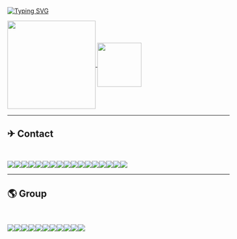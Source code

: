 

<a href="https://git.io/typing-svg"><img src="https://readme-typing-svg.demolab.com?font=Fira+Code&weight=700&pause=1000&color=00FF8B&background=000000&center=true&vCenter=true&width=435&lines=Welcome;Hello" alt="Typing SVG" /></a>

<a href="https://github.com/Pear1yCode/github-readme-stats">
  <img height=200 align="center" src="https://github-readme-stats.vercel.app/api?username=Pear1yCode" />
</a>
<a href="https://github.com/Pear1yCode/convoychat">
  <img height=100 align="center" src="https://github-readme-stats.vercel.app/api/top-langs?username=Pear1yCode&layout=compact&langs_count=8&card_width=320" />
</a>

<hr />

<h2>✈ Contact</h2> <br/>

<img src="https://img.shields.io/badge/Gmail-D14836?style=for-the-badge&logo=gmail&logoColor=white"><img src="https://img.shields.io/badge/GroupMe-00AFF0?style=for-the-badge&logo=groupme&logoColor=white"><img src="https://img.shields.io/badge/icq_new-black?style=for-the-badge&logo=icq&logolColor=42F425"><img src="https://img.shields.io/badge/Kik-5AC710?style=for-the-badge&logo=kik&logoColor=white"><img src="https://img.shields.io/badge/Line-00C300?style=for-the-badge&logo=line&logoColor=white"><img src="https://img.shields.io/badge/matrix-000000?style=for-the-badge&logo=Matrix&logoColor=white"><img src="https://img.shields.io/badge/Messenger-00B2FF?style=for-the-badge&logo=messenger&logoColor=white"><img src="https://img.shields.io/badge/Microsoft_Outlook-0078D4?style=for-the-badge&logo=microsoft-outlook&logoColor=white"><img src="https://img.shields.io/badge/ProtonMail-8B89CC?style=for-the-badge&logo=protonmail&logoColor=white"><img src="https://img.shields.io/badge/Signal-%23039BE5.svg?&style=for-the-badge&logo=Signal&logoColor=white"><img src="https://img.shields.io/badge/Telegram-2CA5E0?style=for-the-badge&logo=telegram&logoColor=white"><img src="https://img.shields.io/badge/Tutanota-840010?style=for-the-badge&logo=Tutanota&logoColor=white"><img src="https://img.shields.io/badge/viber-685EA9?style=for-the-badge&logo=viber&logoColor=white"><img src="https://img.shields.io/badge/WeChat-07C160?style=for-the-badge&logo=wechat&logoColor=white"><img src="https://img.shields.io/badge/website-000000?style=for-the-badge&logo=About.me&logoColor=white"><img src="https://img.shields.io/badge/WhatsApp-25D366?style=for-the-badge&logo=whatsapp&logoColor=white"><img src="https://img.shields.io/badge/Wire-B71C1C?style=for-the-badge&logo=wire&logoColor=white">

<hr border-style: dotted >

<h2> 🌎 Group</h2> <br/>

<img src="https://img.shields.io/badge/Slack-4A154B?style=for-the-badge&logo=slack&logoColor=white"><img src="https://img.shields.io/badge/Discord-7289DA?style=for-the-badge&logo=discord&logoColor=white"><img src="https://img.shields.io/badge/Microsoft_Teams-6264A7?style=for-the-badge&logo=microsoft-teams&logoColor=white"><img src="https://img.shields.io/badge/Zoom-2D8CFF?style=for-the-badge&logo=zoom&logoColor=white"><img src="https://img.shields.io/badge/Mattermost-0058CC?style=for-the-badge&logo=Mattermost&logoColor=white"><img src="https://img.shields.io/badge/Stack%20Exchange-1E5397?style=for-the-badge&logo=Stack%20Exchange&logoColor=white"><img src="https://img.shields.io/badge/Super%20User-38A1CE?style=for-the-badge&logo=Super%20User&logoColor=white"><img src="https://img.shields.io/badge/Reddit-FF4500?style=for-the-badge&logo=Reddit&logoColor=white"><img src="https://img.shields.io/badge/Pinterest-BD081C?style=for-the-badge&logo=Pinterest&logoColor=white"><img src="https://img.shields.io/badge/Stack%20Overflow-F58025?style=for-the-badge&logo=Stack%20Overflow&logoColor=white"><img src="https://img.shields.io/badge/Google-4285F4?logo=google&logoColor=fff&style=for-the-badge">

